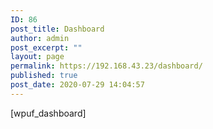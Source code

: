 ```yaml
---
ID: 86
post_title: Dashboard
author: admin
post_excerpt: ""
layout: page
permalink: https://192.168.43.23/dashboard/
published: true
post_date: 2020-07-29 14:04:57
---
```

<!-- wp:paragraph -->
<p>[wpuf_dashboard]</p>
<!-- /wp:paragraph -->